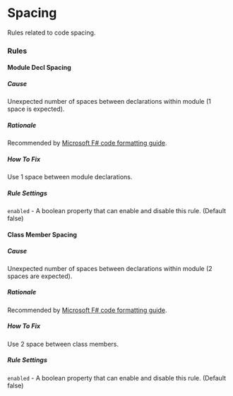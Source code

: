# Spacing

Rules related to code spacing.

### Rules

#### Module Decl Spacing

##### Cause

Unexpected number of spaces between declarations within module (1 space is expected).

##### Rationale

Recommended by [Microsoft F# code formatting guide](https://docs.microsoft.com/en-us/dotnet/fsharp/style-guide/formatting#formatting-blank-lines).

##### How To Fix

Use 1 space between module declarations.

##### Rule Settings

`enabled` - A boolean property that can enable and disable this rule. (Default false)

#### Class Member Spacing

##### Cause

Unexpected number of spaces between declarations within module (2 spaces are expected).

##### Rationale

Recommended by [Microsoft F# code formatting guide](https://docs.microsoft.com/en-us/dotnet/fsharp/style-guide/formatting#formatting-blank-lines).

##### How To Fix

Use 2 space between class members.

##### Rule Settings

`enabled` - A boolean property that can enable and disable this rule. (Default false)
